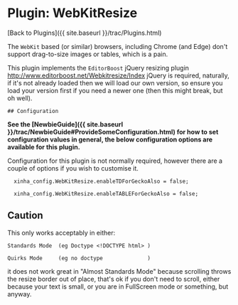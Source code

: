 # Plugin: WebKitResize 

[Back to Plugins]({{ site.baseurl }}/trac/Plugins.html)

 
  The `WebKit` based (or similar) browsers, including Chrome (and Edge)
  don't support drag-to-size images or tables, which is a pain.
  
  This plugin implements the `EditorBoost` jQuery resizing plugin
    http://www.editorboost.net/Webkitresize/Index
  jQuery is required, naturally, if it's not already loaded 
  then we will load our own version, so ensure you load your version
  first if you need a newer one (then this might break, but oh well).
  
    ## Configuration

**See the [NewbieGuide]({{ site.baseurl }}/trac/NewbieGuide#ProvideSomeConfiguration.html) for how to set configuration values in general, the below configuration options are available for this plugin.**

Configuration for this plugin is not normally required, however there are a couple of options if you wish to customise it.  


```
  xinha_config.WebKitResize.enableTDForGeckoAlso = false;

  xinha_config.WebKitResize.enableTABLEForGeckoAlso = false;
```


  ## Caution
  This only works acceptably in either:

    Standards Mode  (eg Doctype <!DOCTYPE html> )

    Quirks Mode     (eg no doctype              )
    
  it does not work great in "Almost Standards Mode" because scrolling throws
  the resize border out of place, that's ok if you don't need to scroll, 
  either because your text is small, or you are in FullScreen mode or 
  something, but anyway.
